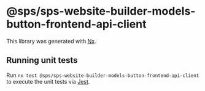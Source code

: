 # @sps/sps-website-builder-models-button-frontend-api-client

This library was generated with [Nx](https://nx.dev).

## Running unit tests

Run `nx test @sps/sps-website-builder-models-button-frontend-api-client` to execute the unit tests via [Jest](https://jestjs.io).
